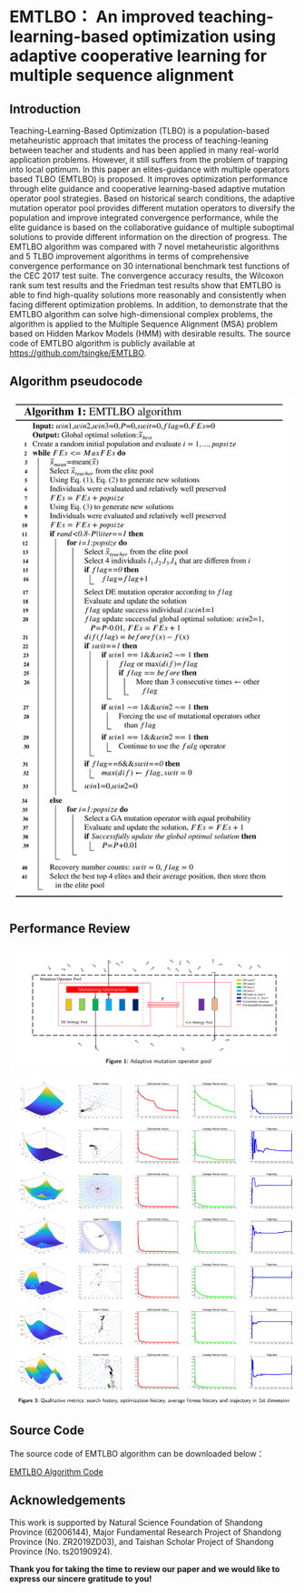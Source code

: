 # EMTLBO： An improved teaching-learning-based optimization using adaptive cooperative learning for multiple sequence alignment

## Introduction

Teaching-Learning-Based Optimization (TLBO) is a population-based metaheuristic approach that imitates the process of teaching-leaning between teacher and students and has been applied in many real-world application problems. However, it still suffers from the problem of trapping into local optimum. In this paper an elites-guidance with multiple operators based TLBO (EMTLBO) is proposed. It improves optimization performance through elite guidance and cooperative learning-based adaptive mutation operator pool strategies. Based on historical search conditions, the adaptive mutation operator pool provides different mutation operators to diversify the population and improve integrated convergence performance, while the elite guidance is based on the collaborative guidance of multiple suboptimal solutions to provide different information on the direction of progress. The EMTLBO algorithm was compared with 7 novel metaheuristic algorithms and 5 TLBO improvement algorithms in terms of comprehensive convergence performance on 30 international benchmark test functions of the CEC 2017 test suite. The convergence accuracy results, the Wilcoxon rank sum test results and the Friedman test results show that EMTLBO is able to find high-quality solutions more reasonably and consistently when facing different optimization problems. In addition, to demonstrate that the EMTLBO algorithm can solve high-dimensional complex problems, the algorithm is applied to the Multiple Sequence Alignment (MSA) problem based on Hidden Markov Models (HMM) with desirable results. The source code of EMTLBO algorithm is publicly available at <https://github.com/tsingke/EMTLBO>.

## Algorithm pseudocode

![pseudocode](./EMTLBO/pseudocode.png)

## Performance Review
![Fig. 1](./EMTLBO/Fig1.png)
![Fig. 3](./EMTLBO/Fig3.png)

## Source Code
The source code of EMTLBO algorithm can be downloaded below：

 [EMTLBO Algorithm Code](https://github.com/tsingke/EMTLBO/blob/main/EMTLBO.m)
 
 ## Acknowledgements
 
This work is supported by Natural Science Foundation of Shandong Province (62006144), Major Fundamental Research Project of Shandong Province (No. ZR2019ZD03), and Taishan Scholar Project of Shandong Province (No. ts20190924).

**Thank you for taking the time to review our paper and we would like to express our sincere gratitude to you!**
 





